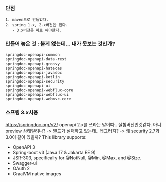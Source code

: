

### 단점
    1. maven으로 만들었다.
    2. spring 1.x, 2.x버전만 된다. 
       - 3.x버전은 따로 해야한다.

### 만들어 놓은 것 : 볼게 없는데... 내가 못보는 것인가?
```text
springdoc-openapi-common
springdoc-openapi-data-rest
springdoc-openapi-groovy
springdoc-openapi-hateoas
springdoc-openapi-javadoc
springdoc-openapi-kotlin
springdoc-openapi-security
springdoc-openapi-ui
springdoc-openapi-webflux-core
springdoc-openapi-webflux-ui
springdoc-openapi-webmvc-core
```

### 스프링 3.x사용
https://springdoc.org/v2/
openapi 2.x를 쓰라는 말이다.. 실험버전인것같다. 아니 preview 상태일려나?
-> 빌드가 실패하고 있는데.. 왜그러지?
-> 왜 security 2.7과 3.0이 같이 있을까?
This library supports:
  - OpenAPI 3
  - Spring-boot v3 (Java 17 & Jakarta EE 9)
  - JSR-303, specifically for @NotNull, @Min, @Max, and @Size.
  - Swagger-ui
  - OAuth 2
  - GraalVM native images
